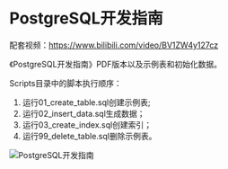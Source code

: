 # PostgreSQL开发指南

配套视频：https://www.bilibili.com/video/BV1ZW4y127cz

《PostgreSQL开发指南》PDF版本以及示例表和初始化数据。

Scripts目录中的脚本执行顺序：

1. 运行01_create_table.sql创建示例表;
2. 运行02_insert_data.sql生成数据；
3. 运行03_create_index.sql创建索引；
4. 运行99_delete_table.sql删除示例表。

![PostgreSQL开发指南](https://user-images.githubusercontent.com/25314296/164978219-3e115abb-023d-46a2-ac2b-906ecaee335d.jpeg)
